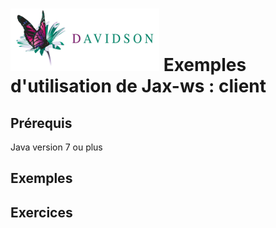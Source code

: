 [![alt text](/dav_logo_small.png "Davidson Consulting")](http://www.davidson.fr/)
Exemples d'utilisation de Jax-ws : client 
==================================

Prérequis
---------
Java version 7 ou plus


Exemples
--------

Exercices
--------

